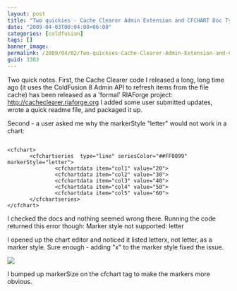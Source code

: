 ```yaml
---
layout: post
title: "Two quickies - Cache Clearer Admin Extension and CFCHART Doc Typo"
date: "2009-04-03T00:04:00+06:00"
categories: [coldfusion]
tags: []
banner_image: 
permalink: /2009/04/02/Two-quickies-Cache-Clearer-Admin-Extension-and-CFCHART-Doc-Typo
guid: 3303
---
```


Two quick notes. First, the Cache Clearer code I released a long, long time ago (it uses the ColdFusion 8 Admin API to refresh items from the file cache) has been released as a 'formal' RIAForge project: <a href="http://cacheclearer.riaforge.org">http://cacheclearer.riaforge.org</a> I added some user submitted updates, wrote a quick readme file, and packaged it up. 

Second - a user asked me why the markerStyle "letter" would not work in a chart:

<code>
&lt;cfchart&gt;
       &lt;cfchartseries  type="line" seriesColor="##FF0099"
markerStyle="letter"&gt;
               &lt;cfchartdata item="col1" value="20"&gt;
               &lt;cfchartdata item="col2" value="30"&gt;
               &lt;cfchartdata item="col3" value="40"&gt;
               &lt;cfchartdata item="col4" value="50"&gt;
               &lt;cfchartdata item="col5" value="60"&gt;
       &lt;/cfchartseries&gt;
&lt;/cfchart&gt;
</code>

I checked the docs and nothing seemed wrong there. Running the code returned this error though: Marker style not supported: letter 

I opened up the chart editor and noticed it listed letterx, not letter, as a marker style. Sure enough - adding "x" to the marker style fixed the issue.

<img src="https://static.raymondcamden.com/images//Picture 149.png">

I bumped up markerSize on the cfchart tag to make the markers more obvious.